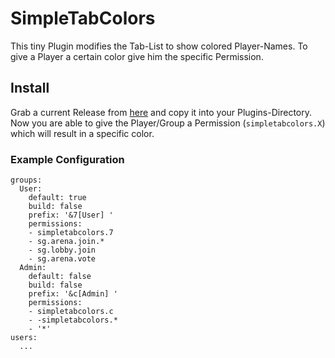 # SimpleTabColors
This tiny Plugin modifies the Tab-List to show colored Player-Names. To give a Player a certain color give him the specific Permission.

## Install
Grab a current Release from [here](https://github.com/MarvinMenzerath/SimpleTabColors/releases) and copy it into your Plugins-Directory.  
Now you are able to give the Player/Group a Permission (`simpletabcolors.X`) which will result in a specific color.

### Example Configuration
```
groups:
  User:
    default: true
    build: false
    prefix: '&7[User] '
    permissions:
    - simpletabcolors.7
    - sg.arena.join.*
    - sg.lobby.join
    - sg.arena.vote
  Admin:
    default: false
    build: false
    prefix: '&c[Admin] '
    permissions:
    - simpletabcolors.c
    - -simpletabcolors.*
    - '*'
users:
  ...
```